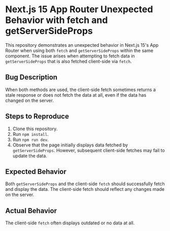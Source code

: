 # Next.js 15 App Router Unexpected Behavior with fetch and getServerSideProps
This repository demonstrates an unexpected behavior in Next.js 15's App Router when using both `fetch` and `getServerSideProps` within the same component.  The issue arises when attempting to fetch data in `getServerSideProps` that is also fetched client-side via `fetch`.

## Bug Description
When both methods are used, the client-side fetch sometimes returns a stale response or does not fetch the data at all, even if the data has changed on the server.

## Steps to Reproduce
1. Clone this repository.
2. Run `npm install`.
3. Run `npm run dev`.
4. Observe that the page initially displays data fetched by `getServerSideProps`. However, subsequent client-side fetches may fail to update the data.

## Expected Behavior
Both `getServerSideProps` and the client-side `fetch` should successfully fetch and display the data. The client-side fetch should reflect any changes made on the server.

## Actual Behavior
The client-side `fetch` often displays outdated or no data at all.
